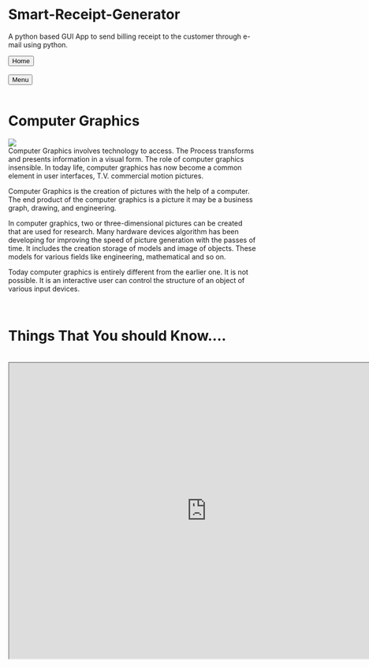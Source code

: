 # Smart-Receipt-Generator
A python based GUI App to send billing receipt to the customer through e-mail using python.

<!DOCTYPE html>
<html>
<body>
<link rel="stylesheet" type="text/css" href="computergraphics.css">
<link rel="stylesheet" type="text/css" href="maincss.css">
<link rel="stylesheet" href="https://stackpath.bootstrapcdn.com/bootstrap/4.4.1/css/bootstrap.min.css" integrity="sha384-Vkoo8x4CGsO3+Hhxv8T/Q5PaXtkKtu6ug5TOeNV6gBiFeWPGFN9MuhOf23Q9Ifjh" crossorigin="anonymous">
<link rel="stylesheet" href="https://cdnjs.cloudflare.com/ajax/libs/font-awesome/4.7.0/css/font-awesome.min.css">
<body>
<nav>
<a href="index.html"><button id="home" class="btn" ><i class="fa fa-home"></i> Home</button></a>
<br>
<br>
<a href="mainpage.html"><button id="menu" class="btn"><i class="fa fa-bars"></i> Menu</button></a>
</nav>
<br>
<div class="container">
	<div class="jumbotron">
	  <h1 class ="container">
	    Computer Graphics
     </h1>
    </div>
</div>
<img src="https://image.freepik.com/free-vector/colorful-infographic-computer_52683-529.jpg">
<div>
Computer Graphics involves technology to access. The Process transforms and presents information in a visual form. The role of computer graphics insensible. In today life, computer graphics has now become a common element in user interfaces, T.V. commercial motion pictures.

Computer Graphics is the creation of pictures with the help of a computer. The end product of the computer graphics is a picture it may be a business graph, drawing, and engineering.

In computer graphics, two or three-dimensional pictures can be created that are used for research. Many hardware devices algorithm has been developing for improving the speed of picture generation with the passes of time. It includes the creation storage of models and image of objects. These models for various fields like engineering, mathematical and so on.

Today computer graphics is entirely different from the earlier one. It is not possible. It is an interactive user can control the structure of an object of various input devices.
</div>
<br>
<h1 id="video">
	Things That You should Know....
</h1><br>
<iframe height="600" width="800" src="https://www.youtube.com/embed/Hl7YotDe8Ic"
 allowfullscreen="allowfullscreen"
        mozallowfullscreen="mozallowfullscreen" 
        msallowfullscreen="msallowfullscreen" 
        oallowfullscreen="oallowfullscreen" 
        webkitallowfullscreen="webkitallowfullscreen"></iframe>
</body>
</html>
